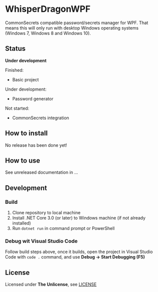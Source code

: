 # WhisperDragonWPF
CommonSecrets compatible password/secrets manager for WPF. That means this will only run with desktop Windows operating systems (Windows 7, Windows 8 and Windows 10).

## Status
**Under development**

Finished:
* Basic project

Under development:
* Password generator

Not started:
* CommonSecrets integration

## How to install

No release has been done yet!

## How to use

See unreleased documentation in ...

## Development

### Build

1. Clone repository to local machine
2. Install .NET Core 3.0 (or later) to Windows machine (if not already installed) 
3. Run `dotnet run` in command prompt or PowerShell

### Debug wit Visual Studio Code

Follow build steps above, once it builds, open the project in Visual Studio Code with `code .` command, and use **Debug -> Start Debugging (F5)**

## License

Licensed under **The Unlicense**, see [LICENSE](https://github.com/mcraiha/WhisperDragonWPF/blob/master/LICENSE)